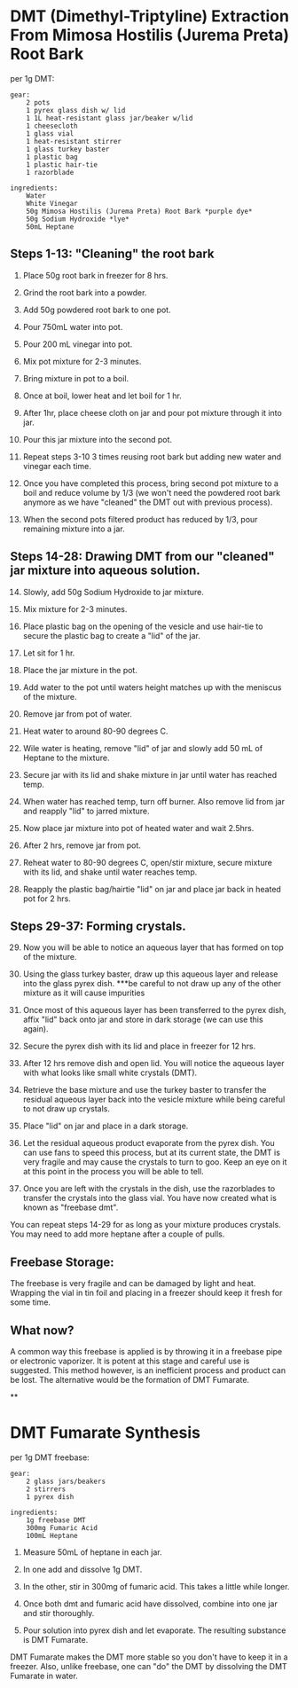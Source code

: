 # DMT (Dimethyl-Triptyline) Extraction From Mimosa Hostilis (Jurema Preta) Root Bark

per 1g DMT:

	gear:
		2 pots
		1 pyrex glass dish w/ lid
		1 1L heat-resistant glass jar/beaker w/lid
		1 cheesecloth
		1 glass vial
		1 heat-resistant stirrer
		1 glass turkey baster
		1 plastic bag
		1 plastic hair-tie 
		1 razorblade

	ingredients:
		Water
		White Vinegar
		50g Mimosa Hostilis (Jurema Preta) Root Bark *purple dye*
		50g Sodium Hydroxide *lye*
		50mL Heptane


## Steps 1-13: "Cleaning" the root bark
	
1. Place 50g root bark in freezer for 8 hrs.

2. Grind the root bark into a powder. 

3. Add 50g powdered root bark to one pot.

4. Pour 750mL water into pot.

5. Pour 200 mL vinegar into pot.

5. Mix pot mixture for 2-3 minutes.

6. Bring mixture in pot to a boil.

7. Once at boil, lower heat and let boil for 1 hr.

8. After 1hr, place cheese cloth on jar and pour pot mixture through it into jar.

10. Pour this jar mixture into the second pot.

11. Repeat steps 3-10 3 times reusing root bark but adding new water and vinegar each time.

12. Once you have completed this process, bring second pot mixture to a boil and reduce volume by 1/3 (we won't need the powdered root bark anymore as we have "cleaned" the DMT out with previous process).

13. When the second pots filtered product has reduced by 1/3, pour remaining mixture into a jar.

## Steps 14-28: Drawing DMT from our "cleaned" jar mixture into aqueous solution.

14. Slowly, add 50g Sodium Hydroxide to jar mixture.

15. Mix mixture for 2-3 minutes.

16. Place plastic bag on the opening of the vesicle and use hair-tie to secure the plastic bag to create a "lid" of the jar. 

17. Let sit for 1 hr. 

18. Place the jar mixture in the pot. 

19. Add water to the pot until waters height matches up with the meniscus of the mixture.

20. Remove jar from pot of water.

21. Heat water to around 80-90 degrees C.

22. Wile water is heating, remove "lid" of jar and slowly add 50 mL of Heptane to the mixture.

23. Secure jar with its lid and shake mixture in jar until water has reached temp.

24. When water has reached temp, turn off burner. Also remove lid from jar and reapply "lid" to jarred mixture.

25. Now place jar mixture into pot of heated water and wait 2.5hrs.

26. After 2 hrs, remove jar from pot.

27. Reheat water to 80-90 degrees C, open/stir mixture, secure mixture with its lid, and shake until water reaches temp.

28. Reapply the plastic bag/hairtie "lid" on jar and place jar back in heated pot for 2 hrs.

## Steps 29-37: Forming crystals.

29. Now you will be able to notice an aqueous layer that has formed on top of the mixture.  

30. Using the glass turkey baster, draw up this aqueous layer and release into the glass pyrex dish. ***be careful to not draw up any of the other mixture as it will cause impurities 

31. Once most of this aqueous layer has been transferred to the pyrex dish, affix "lid" back onto jar and store in dark storage (we can use this again).

32. Secure the pyrex dish with its lid and place in freezer for 12 hrs.

33. After 12 hrs remove dish and open lid. You will notice the aqueous layer with what looks like small white crystals (DMT). 

34. Retrieve the base mixture and use the turkey baster to transfer the residual aqueous layer back into the vesicle mixture while being careful to not draw up crystals.

35. Place "lid" on jar and place in a dark storage. 

36. Let the residual aqueous product evaporate from the pyrex dish. You can use fans to speed this process, but at its current state, the DMT is very fragile and may cause the crystals to turn to goo. Keep an eye on it at this point in the process you will be able to tell.

37. Once you are left with the crystals in the dish, use the razorblades to transfer the crystals into the glass vial. You have now created what is known as "freebase dmt".

You can repeat steps 14-29 for as long as your mixture produces crystals. You may need to add more heptane after a couple of pulls. 

## Freebase Storage:

The freebase is very fragile and can be damaged by light and heat. Wrapping the vial in tin foil and placing in a freezer should keep it fresh for some time.

## What now?

A common way this freebase is applied is by throwing it in a freebase pipe or electronic vaporizer. It is potent at this stage and careful use is suggested. This method however, is an inefficient process and product can be lost. The alternative would be the formation of DMT Fumarate.

**


# DMT Fumarate Synthesis 

per 1g DMT freebase:

	gear:
		2 glass jars/beakers
		2 stirrers
		1 pyrex dish

	ingredients:
		1g freebase DMT
		300mg Fumaric Acid
		100mL Heptane
		

1. Measure 50mL of heptane in each jar.

2. In one add and dissolve 1g DMT.

3. In the other, stir in 300mg of fumaric acid. This takes a little while longer.

4. Once both dmt and fumaric acid have dissolved, combine into one jar and stir thoroughly.

5. Pour solution into pyrex dish and let evaporate. The resulting substance is DMT Fumarate.

DMT Fumarate makes the DMT more stable so you don't have to keep it in a freezer. Also, unlike freebase, one can "do" the DMT by dissolving the DMT Fumarate in water.




		
		








	
